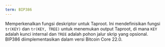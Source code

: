 ```yaml
---
term: BIP386
---
```


Memperkenalkan fungsi deskriptor untuk Taproot. Ini mendefinisikan fungsi `tr(KEY)` dan `tr(KEY, TREE)` untuk menemukan output Taproot, di mana `KEY` adalah kunci internal dan `TREE` adalah pohon jalur skrip yang opsional. BIP386 diimplementasikan dalam versi Bitcoin Core 22.0.